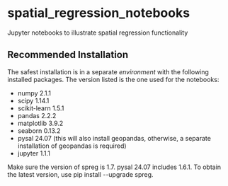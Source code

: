 # spatial_regression_notebooks
Jupyter notebooks to illustrate spatial regression functionality

## Recommended Installation
The safest installation is in a separate *environment* with the following installed packages. The version listed is the one used for the notebooks:

- numpy 2.1.1
- scipy 1.14.1
- scikit-learn 1.5.1
- pandas 2.2.2
- matplotlib 3.9.2
- seaborn 0.13.2
- pysal 24.07 (this will also install geopandas, otherwise, a separate installation of geopandas is required)
- jupyter 1.1.1

Make sure the version of spreg is 1.7. pysal 24.07 includes 1.6.1. To obtain the latest version, use pip install --upgrade spreg.

